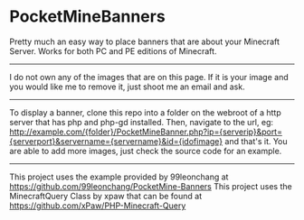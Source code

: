 PocketMineBanners
=================
Pretty much an easy way to place banners that are about your Minecraft Server. Works for both PC and PE editions of Minecraft. 
_________________
I do not own any of the images that are on this page.
If it is your image and you would like me to remove it, just shoot me an email and ask.
_________________
To display a banner, clone this repo into a folder on the webroot of a http server that has php and php-gd installed. Then, navigate to the url, eg: 
http://example.com/{folder}/PocketMineBanner.php?ip={serverip}&port={serverport}&servername={servername}&id={idofimage} and that's it. You are able to add more images, just check the source code for an example. 
_________________
This project uses the example provided by 99leonchang at https://github.com/99leonchang/PocketMine-Banners
This project uses the MinecraftQuery Class by xpaw that can be found at https://github.com/xPaw/PHP-Minecraft-Query
